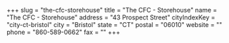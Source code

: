 +++
slug = "the-cfc-storehouse"
title = "The CFC - Storehouse"
name = "The CFC - Storehouse"
address = "43 Prospect Street"
cityIndexKey = "city-ct-bristol"
city = "Bristol"
state = "CT"
postal = "06010"
website = ""
phone = "860-589-0662"
fax = ""
+++

